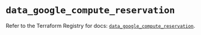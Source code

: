 # `data_google_compute_reservation`

Refer to the Terraform Registry for docs: [`data_google_compute_reservation`](https://registry.terraform.io/providers/hashicorp/google/5.22.0/docs/data-sources/compute_reservation).
